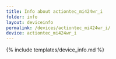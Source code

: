```yaml
---
title: Info about actiontec_mi424wr_i
folder: info
layout: deviceinfo
permalink: /devices/actiontec_mi424wr_i/
device: actiontec_mi424wr_i
---
```

{% include templates/device_info.md %}
